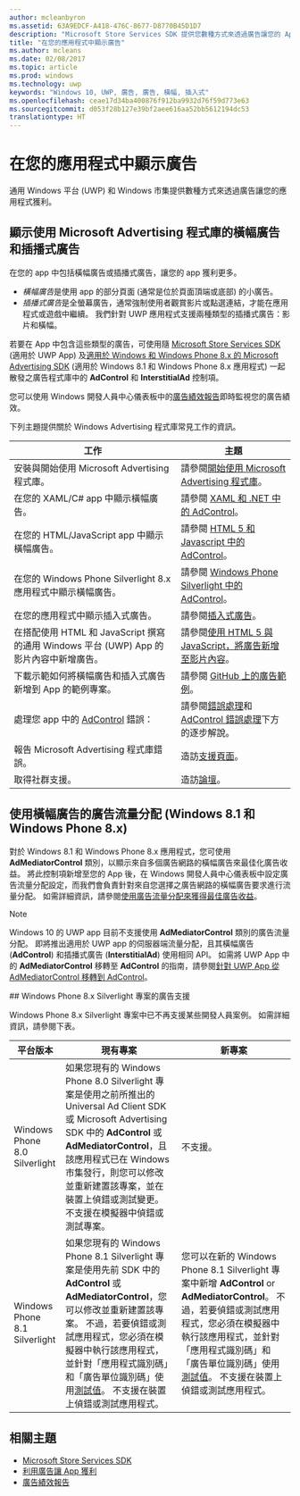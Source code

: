 ```yaml
---
author: mcleanbyron
ms.assetid: 63A9EDCF-A418-476C-8677-D8770B45D1D7
description: "Microsoft Store Services SDK 提供您數種方式來透過廣告讓您的 App 獲利。"
title: "在您的應用程式中顯示廣告"
ms.author: mcleans
ms.date: 02/08/2017
ms.topic: article
ms.prod: windows
ms.technology: uwp
keywords: "Windows 10, UWP, 廣告, 廣告, 橫幅, 插入式"
ms.openlocfilehash: ceae17d34ba400876f912ba9932d76f59d773e63
ms.sourcegitcommit: d053f28b127e39bf2aee616aa52bb5612194dc53
translationtype: HT
---
```

# <a name="display-ads-in-your-app"></a>在您的應用程式中顯示廣告


通用 Windows 平台 (UWP) 和 Windows 市集提供數種方式來透過廣告讓您的應用程式獲利。

## <a name="display-banner-and-interstitial-ads-using-the-microsoft-advertising-libraries"></a>顯示使用 Microsoft Advertising 程式庫的橫幅廣告和插播式廣告

在您的 app 中包括橫幅廣告或插播式廣告，讓您的 app 獲利更多。

* *橫幅廣告*是使用 app 的部分頁面 (通常是位於頁面頂端或底部) 的小廣告。
* *插播式廣告*是全螢幕廣告，通常強制使用者觀賞影片或點選連結，才能在應用程式或遊戲中繼續。 我們針對 UWP 應用程式支援兩種類型的插播式廣告：影片和橫幅。

若要在 App 中包含這些類型的廣告，可使用隨 [Microsoft Store Services SDK](http://aka.ms/store-em-sdk) (適用於 UWP App) 及[適用於 Windows 和 Windows Phone 8.x 的 Microsoft Advertising SDK](http://aka.ms/store-8-sdk) (適用於 Windows 8.1 和 Windows Phone 8.x 應用程式) 一起散發之廣告程式庫中的 **AdControl** 和 **InterstitialAd** 控制項。

您可以使用 Windows 開發人員中心儀表板中的[廣告績效報告](../publish/advertising-performance-report.md)即時監視您的廣告績效。

下列主題提供關於 Windows Advertising 程式庫常見工作的資訊。

|  工作    | 主題 |               
|----------|-------|
| 安裝與開始使用 Microsoft Advertising 程式庫。     | 請參閱[開始使用 Microsoft Advertising 程式庫](get-started-with-microsoft-advertising-libraries.md)。        |
| 在您的 XAML/C# app 中顯示橫幅廣告。     | 請參閱 [XAML 和 .NET 中的 AdControl](adcontrol-in-xaml-and--net.md)。        |
| 在您的 HTML/JavaScript app 中顯示橫幅廣告。     | 請參閱 [HTML 5 和 Javascript 中的 AdControl](adcontrol-in-html-5-and-javascript.md)。        |
| 在您的 Windows Phone Silverlight 8.x 應用程式中顯示橫幅廣告。     | 請參閱 [Windows Phone Silverlight 中的 AdControl](adcontrol-in-windows-phone-silverlight.md)。        |
| 在您的應用程式中顯示插入式廣告。     | 請參閱[插入式廣告](interstitial-ads.md)。       |
| 在搭配使用 HTML 和 JavaScript 撰寫的通用 Windows 平台 (UWP) App 的影片內容中新增廣告。   |  請參閱[使用 HTML 5 與 JavaScript，將廣告新增至影片內容](add-advertisements-to-video-content.md)。  |
| 下載示範如何將橫幅廣告和插入式廣告新增到 App 的範例專案。     |請參閱 [GitHub 上的廣告範例](http://aka.ms/githubads)。       |
| 處理您 app 中的 [AdControl](https://msdn.microsoft.com/library/windows/apps/microsoft.advertising.winrt.ui.adcontrol.aspx) 錯誤：     | 請參閱[錯誤處理](error-handling-with-advertising-libraries.md)和 [AdControl 錯誤處理](adcontrol-error-handling.md)下方的逐步解說。       |
| 報告 Microsoft Advertising 程式庫錯誤。     | 造訪[支援頁面](https://go.microsoft.com/fwlink/p/?LinkId=331508)。        |
| 取得社群支援。     | 造訪[論壇](http://go.microsoft.com/fwlink/p/?LinkId=401266)。       |

                            

## <a name="use-ad-mediation-for-banner-ads-windows-81-and-windows-phone-8x"></a>使用橫幅廣告的廣告流量分配 (Windows 8.1 和 Windows Phone 8.x)

對於 Windows 8.1 和 Windows Phone 8.x 應用程式，您可使用 **AdMediatorControl** 類別，以顯示來自多個廣告網路的橫幅廣告來最佳化廣告收益。 將此控制項新增至您的 App 後，在 Windows 開發人員中心儀表板中設定廣告流量分配設定，而我們會負責針對來自您選擇之廣告網路的橫幅廣告要求進行流量分配。 如需詳細資訊，請參閱[使用廣告流量分配來獲得最佳廣告收益](https://msdn.microsoft.com/library/windows/apps/xaml/dn864359.aspx)。

> [!NOTE]
> Windows 10 的 UWP app 目前不支援使用 **AdMediatorControl** 類別的廣告流量分配。 即將推出適用於 UWP app 的伺服器端流量分配，且其橫幅廣告 (**AdControl**) 和插播式廣告 (**InterstitialAd**) 使用相同 API。 如需將 UWP App 中的 **AdMediatorControl** 移轉至 **AdControl** 的指南，請參閱[針對 UWP App 從 AdMediatorControl 移轉到 AdControl](migrate-from-admediatorcontrol-to-adcontrol.md)。

<span id="silverlight_support"/>
## <a name="advertising-support-for-windows-phone-8x-silverlight-projects"></a>Windows Phone 8.x Silverlight 專案的廣告支援

Windows Phone 8.x Silverlight 專案中已不再支援某些開發人員案例。 如需詳細資訊，請參閱下表。

|  平台版本  |  現有專案    |   新專案  |
|-----------------|----------------|--------------|
| Windows Phone 8.0 Silverlight     |  如果您現有的 Windows Phone 8.0 Silverlight 專案是使用之前所推出的 Universal Ad Client SDK 或 Microsoft Advertising SDK 中的 **AdControl** 或 **AdMediatorControl**，且該應用程式已在 Windows 市集發行，則您可以修改並重新建置該專案，並在裝置上偵錯或測試變更。 不支援在模擬器中偵錯或測試專案。  |  不支援。  |
| Windows Phone 8.1 Silverlight    |  如果您現有的 Windows Phone 8.1 Silverlight 專案是使用先前 SDK 中的 **AdControl** 或 **AdMediatorControl**，您可以修改並重新建置該專案。 不過，若要偵錯或測試應用程式，您必須在模擬器中執行該應用程式，並針對「應用程式識別碼」和「廣告單位識別碼」使用[測試值](test-mode-values.md)。 不支援在裝置上偵錯或測試應用程式。  |   您可以在新的 Windows Phone 8.1 Silverlight 專案中新增 **AdControl** or **AdMediatorControl**。 不過，若要偵錯或測試應用程式，您必須在模擬器中執行該應用程式，並針對「應用程式識別碼」和「廣告單位識別碼」使用[測試值](test-mode-values.md)。 不支援在裝置上偵錯或測試應用程式。 |

## <a name="related-topics"></a>相關主題

* [Microsoft Store Services SDK](microsoft-store-services-sdk.md)
* [利用廣告讓 App 獲利](http://go.microsoft.com/fwlink/p/?LinkId=699559)
* [廣告績效報告](../publish/advertising-performance-report.md)
